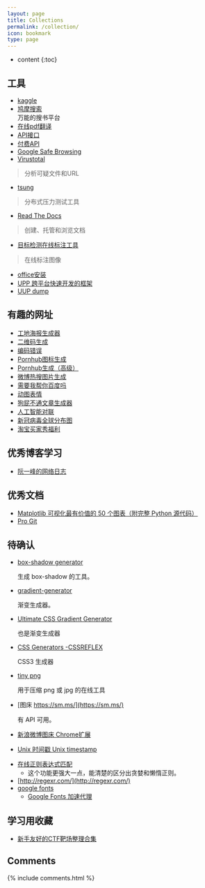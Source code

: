 ```yaml
---
layout: page
title: Collections
permalink: /collection/
icon: bookmark
type: page
---
```


* content
{:toc}

## 工具

- [kaggle](https://www.kaggle.com/datasets)
- [鸠摩搜索](https://www.jiumodiary.com/)  
万能的搜书平台
- [在线pdf翻译](https://www.onlinedoctranslator.com/zh-CN/)
- [API接口](https://api.66mz8.com/)
- [付费API](https://www.apishop.net)
- [Google Safe Browsing](https://safebrowsing.google.com/)
- [Virustotal ](https://www.virustotal.com/gui/home/upload)  
> 分析可疑文件和URL
- [tsung](http://tsung.erlang-projects.org/)
> 分布式压力测试工具
- [Read The Docs](https://readthedocs.org/)
> 创建、托管和浏览文档
- [目标检测在线标注工具](https://www.makesense.ai/)
> 在线标注图像
- [office安装](https://otp.landian.vip/zh-cn/)
- [UPP 跨平台快速开发的框架](https://www.ultimatepp.org/)
- [UUP dump](windows各个版本下载)

## 有趣的网址

- [工地海报生成器](https://m.photofunia.com/categories/all_effects/reconstruction)
- [二维码生成](https://cli.im/mob)
- [编码错误](https://www.qqxiuzi.cn/zh/luanma/)
- [Pornhub图标生成](https://lab.bangbang93.com/porn-hub)
- [Pornhub生成（高级）](https://logoly.pro/#/vertical-ph)
- [微博热搜图片生成](http://wb.newbfun.com/resou/main.html)
- [需要我帮你百度吗](https://lmbtfy.cn/)
- [动图表情](https://app.xuty.tk/static/app/index.html)
- [狗屁不通文章生成器](https://suulnnka.github.io/BullshitGenerator/index.html)
- [人工智能对联](https://ai.binwang.me/couplet/)
- [新冠病毒全球分布图](https://coronavirus.app/)
- [淘宝买家秀福利](https://api.66mz8.com/document/rand.tbimg.php)

## 优秀博客学习

- [阮一峰的网络日志](http://www.ruanyifeng.com/blog/)




## 优秀文档

- [Matplotlib 可视化最有价值的 50 个图表（附完整 Python 源代码）](https://zhuanlan.zhihu.com/p/53308606)
- [Pro Git](https://www.progit.cn/)

## 待确认

* [box-shadow generator](http://www.cssmatic.com/box-shadow)

    生成 box-shadow 的工具。

* [gradient-generator](http://www.cssmatic.com/gradient-generator)

    渐变生成器。

* [Ultimate CSS Gradient Generator](http://www.colorzilla.com/gradient-editor/)

    也是渐变生成器

* [CSS Generators -CSSREFLEX](http://www.cssreflex.com/css-generators/)

    CSS3 生成器

- [tiny png](https://tinypng.com/)

    用于压缩 png 或 jpg 的在线工具

* [图床 https://sm.ms/](https://sm.ms/)

    有 API 可用。

* [新浪微博图床 Chrome扩展](https://github.com/Suxiaogang/WeiboPicBed)

* [Unix 时间戳 Unix timestamp](http://tool.chinaz.com/Tools/unixtime.aspx)

- [在线正则表达式匹配](https://regex101.com/)
    - 这个功能更强大一点，能清楚的区分出贪婪和懒惰正则。
- [http://regexr.com/](http://regexr.com/)
- [google fonts](https://fonts.google.com/)
  - [Google Fonts 加速代理](https://fengmk2.com/blog/2016/google-fonts-mirror)




## 学习用收藏

- [新手友好的CTF靶场整理合集](https://neversec.top/20190404/%E6%96%B0%E6%89%8B%E5%8F%8B%E5%A5%BD%E7%9A%84CTF%E9%9D%B6%E5%9C%BA%E6%95%B4%E7%90%86%E5%90%88%E9%9B%86.html)
## Comments

{% include comments.html %}
